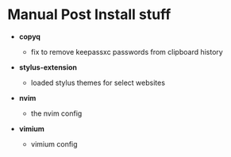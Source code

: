 # Manual Post Install stuff

- **copyq**

  - fix to remove keepassxc passwords from clipboard history

- **stylus-extension**

  - loaded stylus themes for select websites

- **nvim**

  - the nvim config

- **vimium**
  - vimium config
